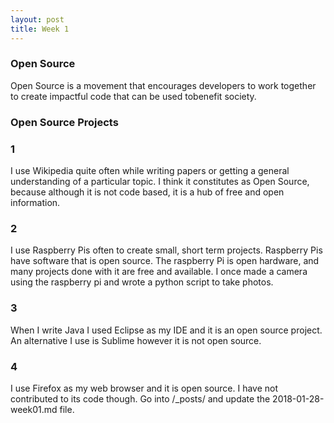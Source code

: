 ```yaml
---
layout: post
title: Week 1
---
```



### Open Source
Open Source is a movement that encourages developers to work together to create impactful code that can be used tobenefit society. 

### Open Source Projects
### 1
I use Wikipedia quite often while writing papers or getting a general understanding of a particular topic. I think it constitutes as Open Source, because although it is not code based, it is a hub of free and open information.

### 2
I use Raspberry Pis often to create small, short term projects. Raspberry Pis have software that is open source. The raspberry Pi is open hardware, and many projects done with it are free and available. I once made a camera using the raspberry pi and wrote a python script to take photos. 

### 3
When I write Java I used Eclipse as my IDE and it is an open source project. An alternative I use is Sublime however it is not open source. 
### 4
I use Firefox as my web browser and it is open source. I have not contributed to its code though. 
Go into /_posts/ and update the 2018-01-28-week01.md file. 
